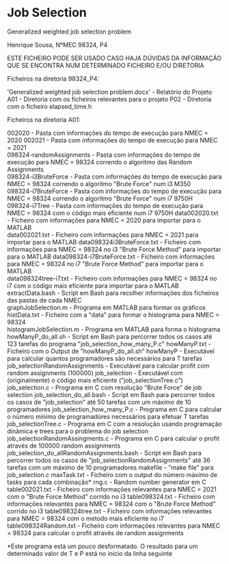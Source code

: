 # Job Selection
Generalized weighted job selection problem

Henrique Sousa, NºMEC 98324, P4

ESTE FICHEIRO PODE SER USADO CASO HAJA DÚVIDAS DA INFORMAÇÃO QUE SE ENCONTRA NUM DETERMINADO FICHEIRO E/OU DIRETORIA

Ficheiros na diretoria 98324_P4:

 'Generalized weighted job selection problem.docx' - Relatório do Projeto
 A01 - Diretoria com os ficheiros relevantes para o projeto
 P02 - Diretoria com o ficheiro elapsed_time.h

Ficheiros na diretoria A01:

 002020 - Pasta com informações do tempo de execução para NMEC = 2020
 002021 - Pasta com informações do tempo de execução para NMEC = 2021   
 098324-randomAssignments - Pasta com informações do tempo de execução para NMEC = 98324 correndo o algoritmo das Random Assignments                                           
 098324-i3BruteForce - Pasta com informações do tempo de execução para NMEC = 98324 correndo o algoritmo "Brute Force" num i3 M350  
 098324-i7BruteForce - Pasta com informações do tempo de execução para NMEC = 98324 correndo o algoritmo "Brute Force" num i7 9750H                                          
 098324-i7Tree - Pasta com informações do tempo de execução para NMEC = 98324 com o código mais eficiente num i7 9750H
 data002020.txt - Ficheiro com informações para NMEC = 2020 para importar para o MATLAB        
 data002021.txt - Ficheiro com informações para NMEC = 2021 para importar para o MATLAB
 data098324i3BruteForce.txt - Ficheiro com informações para NMEC = 98324 no i3 "Brute Force Method" para importar para o MATLAB 
 data098324-i7BruteForce.txt - Ficheiro com informações para NMEC = 98324 no i7 "Brute Force Method" para importar para o MATLAB                               
 data098324tree-i7.txt - Ficheiro com informações para NMEC = 98324 no i7 com o código mais eficiente para importar para o MATLAB                              
 extractData.bash - Script em Bash para recolher informações dos ficheiros das pastas de cada NMEC                                   
 graphJobSelection.m - Programa em MATLAB para formar os gráficos
 histData.txt - Ficheiro com a "data" para formar o histograma para NMEC = 98324                                      
 histogramJobSelection.m - Programa em MATLAB para forma o histograma
 howManyP_do_all.sh - Script em Bash para percorrer todos os casos até 123 tarefas do programa "job_selection_how_many_P.c"
 howManyP.txt - Ficheiro com o Output de "howManyP_do_all.sh"
 howManyP - Executável para calcular quantos programadores são necessários para T tarefas
 job_selectionRandomAssignments - Executável para calcular profit com random assignments (100000)
 job_selection - Executável com (originalmente) o código mais eficiente ("job_selectionTree.c")
 job_selection.c - Programa em C com resolução "Brute Force" de job selection
 job_selection_do_all.bash - Script em Bash para percorrer todos os casos de "job_selection" até 50 tarefas com um máximo de 10 programadores
 job_selection_how_many_P.c - Programa em C para calcular o número mínimo de programadores necessários para efetuar T tarefas
 job_selectionTree.c - Programa em C com a resolução usando programação dinâmica e trees para o problema do job selection
 job_selectionRandomAssingments.c - Programa em C para calcular o profit através de 100000 random assignments
 job_selection_do_allRandomAssignments.bash - Script em Bash para percorrer todos os casos de "job_selectionRandomAssignments" até 36 tarefas com um máximo de 10 programadores
 makefile - "make file" para job_selection.c
 maxTask.txt - Ficheiro com o output do número máximo de tasks para cada combinação*
 rng.c - Random number generator em C
 table002021.txt - Ficheiro com informações relevantes para NMEC = 2021 com o "Brute Force Method" corrido no i3
 table098324.txt - Ficheiro com informações relevantes para NMEC = 98324 com o "Brute Force Method" corrido no i3
 table098324tree.txt - Ficheiro com informações relevantes para NMEC = 98324 com o metodo mais eficiente no i7
 table098324Random.txt - Ficheiro com informações relevantes para NMEC = 98324 para calcular o profit através de random assignments
 
 *Este programa está um pouco desformatado. O resultado para um determinado valor de T e P está no inicio da linha seguinte
